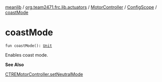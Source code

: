 [meanlib](../../../index.md) / [org.team2471.frc.lib.actuators](../../index.md) / [MotorController](../index.md) / [ConfigScope](index.md) / [coastMode](./coast-mode.md)

# coastMode

`fun coastMode(): `[`Unit`](https://kotlinlang.org/api/latest/jvm/stdlib/kotlin/-unit/index.html)

Enables coast mode.

**See Also**

[CTREMotorController.setNeutralMode](#)

